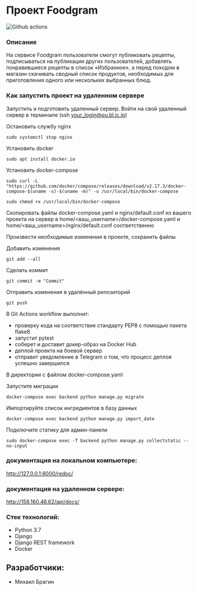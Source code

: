 # Проект Foodgram
![Github actions](https://github.com/mbragins1988/yamdb_final/actions/workflows/yamdb_workflow.yml/badge.svg)

### Описание
На сервисе Foodgram пользователи смогут публиковать рецепты, подписываться на публикации других пользователей, добавлять понравившиеся рецепты в список «Избранное», а перед походом в магазин скачивать сводный список продуктов, необходимых для приготовления одного или нескольких выбранных блюд.


### Как запустить проект на удаленном сервере

Запустить и подготовить удаленный сервер.
Войти на свой удаленный сервер в терминале (ssh your_login@pu.bl.ic.ip)

Остановить службу nginx

```
sudo systemctl stop nginx
```

Установить docker

```
sudo apt install docker.io
```

Установить docker-compose

```
sudo curl -L "https://github.com/docker/compose/releases/download/v2.17.3/docker-compose-$(uname -s)-$(uname -m)" -o /usr/local/bin/docker-compose
```
```
sudo chmod +x /usr/local/bin/docker-compose
```

Скопировать файлы docker-compose.yaml и nginx/default.conf из вашего проекта на сервер в home/<ваш_username>/docker-compose.yaml и home/<ваш_username>/nginx/default.conf соответственно

Произвести необходимые изменения в проекте, сохранить файлы

Добавить изменения

```
git add --all
```

Сделать коммит

```
git commit -m "Commit"
```

Отправить изменения в удалённый репозиторий

```
git push
```

В Git Actions workflow выполнит:
- проверку кода на соответствие стандарту PEP8 с помощью пакета flake8
- запустит pytest
- соберет и доставит докер-образ на Docker Hub
- деплой проекта на боевой сервер
- отправит уведомление в Telegram о том, что процесс деплоя успешно завершился

В директории с файлом docker-compose.yaml

Запустите миграции
```
docker-compose exec backend python manage.py migrate
```

Импортируйте список ингредиентов в базу данных
```
docker-compose exec backend python manage.py import_date
```

Подключите статику для админ-панели
```
sudo docker-compose exec -T backend python manage.py collectstatic --no-input
```

### документация на локальном компьютере:
http://127.0.0.1:8000/redoc/

### документация на удаленном сервере:
http://158.160.46.62/api/docs/

### Стек технологий:
- Python 3.7
- Django
- Django REST framework
- Docker

## Разработчики:
- Михаил Брагин

